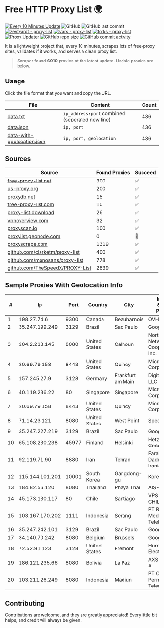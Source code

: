 
# Free HTTP Proxy List 🌍

[![Every 10 Minutes Update](https://github.com/mertguvencli/http-proxy-list/actions/workflows/main.yml/badge.svg?branch=main)](https://github.com/mertguvencli/http-proxy-list/actions/workflows/main.yml)
![GitHub](https://img.shields.io/github/license/mertguvencli/http-proxy-list)
![GitHub last commit](https://img.shields.io/github/last-commit/mertguvencli/http-proxy-list)
[![zevtyardt - proxy-list](https://img.shields.io/static/v1?label=zevtyardt&message=proxy-list&color=blue&logo=github)](https://github.com/zevtyardt/proxy-list "Go to GitHub repo")
[![stars - proxy-list](https://img.shields.io/github/stars/zevtyardt/proxy-list?style=social)](https://github.com/zevtyardt/proxy-list)
[![forks - proxy-list](https://img.shields.io/github/forks/zevtyardt/proxy-list?style=social)](https://github.com/zevtyardt/proxy-list)
[![Proxy Updater](https://github.com/zevtyardt/proxy-list/workflows/Proxy%20Updater/badge.svg)](https://github.com/zevtyardt/proxy-list/actions?query=workflow:"Proxy+Updater")
![GitHub repo size](https://img.shields.io/github/repo-size/zevtyardt/proxy-list)
[![GitHub commit activity](https://img.shields.io/github/commit-activity/m/zevtyardt/proxy-list?logo=commits)](https://github.com/zevtyardt/proxy-list/commits/main)

It is a lightweight project that, every 10 minutes, scrapes lots of free-proxy sites, validates if it works, and serves a clean proxy list.

> Scraper found **6019** proxies at the latest update. Usable proxies are below.

## Usage

Click the file format that you want and copy the URL.

|File|Content|Count|
|----|-------|-----|
|[data.txt](https://raw.githubusercontent.com/mertguvencli/http-proxy-list/main/proxy-list/data.txt)|`ip_address:port` combined (seperated new line)|436|
|[data.json](https://raw.githubusercontent.com/mertguvencli/http-proxy-list/main/proxy-list/data.json)|`ip, port`|436|
|[data-with-geolocation.json](https://raw.githubusercontent.com/mertguvencli/http-proxy-list/main/proxy-list/data-with-geolocation.json)|`ip, port, geolocation`|436|

## Sources

|Source|Found Proxies|Succeed|
|------|-------------|-------|
|[free-proxy-list.net](https://free-proxy-list.net)|300|✅|
|[us-proxy.org](https://www.us-proxy.org)|200|✅|
|[proxydb.net](http://proxydb.net)|15|✅|
|[free-proxy-list.com](https://free-proxy-list.com/?page=&port=&type%5B%5D=http&type%5B%5D=https&up_time=0&search=Search)|10|✅|
|[proxy-list.download](https://www.proxy-list.download/HTTP)|26|✅|
|[vpnoverview.com](https://vpnoverview.com/privacy/anonymous-browsing/free-proxy-servers)|32|✅|
|[proxyscan.io](https://www.proxyscan.io)|100|✅|
|[proxylist.geonode.com](https://proxylist.geonode.com/api/proxy-list?limit=300&page=1&sort_by=lastChecked&sort_type=desc&protocols=http,https)|0|🚫|
|[proxyscrape.com](https://api.proxyscrape.com/v2/?request=displayproxies&protocol=http&timeout=10000&country=all&ssl=all&anonymity=all)|1319|✅|
|[github.com/clarketm/proxy-list](https://raw.githubusercontent.com/clarketm/proxy-list/master/proxy-list-raw.txt)|400|✅|
|[github.com/monosans/proxy-list](https://raw.githubusercontent.com/monosans/proxy-list/main/proxies/http.txt)|778|✅|
|[github.com/TheSpeedX/PROXY-List](https://raw.githubusercontent.com/TheSpeedX/PROXY-List/master/http.txt)|2839|✅|


## Sample Proxies With Geolocation Info

|#|Ip|Port|Country|City|Internet Service Provider|
|-|--|----|-------|----|-------------------------|
|1|198.27.74.6|9300|Canada|Beauharnois|OVH SAS|
|2|35.247.199.249|3129|Brazil|Sao Paulo|Google LLC|
|3|204.2.218.145|8080|United States|Calhoun|North Georgia Network Cooperative, Inc.|
|4|20.69.79.158|8443|United States|Quincy|Microsoft Corporation|
|5|157.245.27.9|3128|Germany|Frankfurt am Main|DigitalOcean, LLC|
|6|40.119.236.22|80|Singapore|Singapore|Microsoft Corporation|
|7|20.69.79.158|8443|United States|Quincy|Microsoft Corporation|
|8|71.14.23.121|8080|United States|West Point|Spectrum|
|9|35.247.227.219|3129|Brazil|Sao Paulo|Google LLC|
|10|65.108.230.238|45977|Finland|Helsinki|Hetzner Online GmbH|
|11|92.119.71.90|8880|Iran|Tehran|Farabord Dadeh Haye Iranian Co.|
|12|115.144.101.201|10001|South Korea|Gangdong-gu|Korea Telecom|
|13|184.82.56.120|8080|Thailand|Phaya Thai|AIS-Fibre|
|14|45.173.130.117|80|Chile|Santiago|VPS GURU CHILE SPA|
|15|103.167.170.202|1111|Indonesia|Serang|PT Rajeg Media Telekomunikasi|
|16|35.247.242.101|3129|Brazil|Sao Paulo|Google LLC|
|17|34.140.70.242|8080|Belgium|Brussels|Google LLC|
|18|72.52.91.123|3128|United States|Fremont|Hurricane Electric LLC|
|19|186.121.235.66|8080|Bolivia|La Paz|AXS Bolivia S. A.|
|20|103.211.26.249|8080|Indonesia|Madiun|PT Olean Permata Telematika|



## Contributing

Contributions are welcome, and they are greatly appreciated! Every
little bit helps, and credit will always be given.


